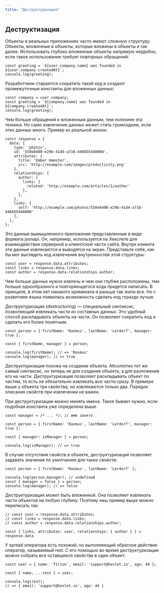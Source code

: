 ```yaml
---
title: "Деструктуризация"
---
```


## Деструктизация

Объекты в реальных приложениях часто имеют сложную структуру. Объекты, вложенные в объекты, которые вложены в объекты и так далее. Использовать глубоко вложенные объекты напрямую неудобно, если такое использование требует повторных обращений:

```
const greeting = `${user.company.name} was founded in ${user.company.createdAt}`;
console.log(greeting);
```

Разработчики стараются сократить такой код и создают промежуточные константы для вложенных данных:

```
const company = user.company;
const greeting = `${company.name} was founded in ${company.createdAt}`;
console.log(greeting);
```

Чем больше обращений к вложенным данным, тем полезнее эта техника. Но само извлечение данных может стать громоздким, если этих данных много. Пример из реальной жизни:

```
const response = {
  data: {
    type: 'photos',
    id: '550e8400-e29b-41d4-a716-446655440000',
    attributes: {
      title: 'Ember Hamster',
      src: 'http://example.com/images/productivity.png'
    },
    relationships: {
      author: {
        links: {
          related: 'http://example.com/articles/1/author'
        },
      },
    },
    links: {
      self: 'http://example.com/photos/550e8400-e29b-41d4-a716-446655440000'
    },
  },
};
```

Это данные вымышленного приложения представленные в виде формата jsonapi. Он, например, используется на Хекслете для взаимодействия серверной и клиентской части сайта. Внутри клиента эти данные извлекаются и выводятся на экран. Представьте себе, как бы мог выглядеть код извлечения внутренностей этой структуры:

```
const user = response.data.attributes;
const links = response.data.links;
const author = response.data.relationships.author;
```

Чем больше данных нужно извлечь и чем они глубже расположены, тем больше однообразного и повторяющегося кода придется написать. В принципе, в этом нет никакого криминала и раньше так жили все. Но с развитием языка появилась возможность сделать код гораздо лучше.

Деструктуризация (destructuring) — специальный синтаксис, позволяющий извлекать части из составных данных. Это удобный способ раскладывать объекты на части. Он позволяет сократить код и сделать его более понятным.

```
const person = { firstName: 'Rasmus', lastName: 'Lerdorf', manager: true };

const { firstName, manager } = person;

console.log(firstName); // => 'Rasmus'
console.log(manager); // => true
```

Деструктуризация похожа на создание объекта. Абсолютно тот же самый синтаксис, но теперь не для создания объекта, а для разложения его на части. Деструктуризация позволяет раскладывать объект по частям, то есть не обязательно извлекать все части сразу. В примере выше у объекта три свойства, но извлекаются только два. Порядок описания свойств при извлечении не важен.

При деструктуризации можно менять имена. Такое бывает нужно, если подобная константа уже определена выше.

```
const manager = /* ... */; // имя занято

const person = { firstName: 'Rasmus', lastName: 'Lerdorf', manager: true };

const { manager: isManager } = person;

console.log(isManager); // => true
```

В случае отсутствия свойств в объекте, деструктуризация позволяет задавать значения по умолчанию для таких свойств:

```
const person = { firstName: 'Rasmus', lastName: 'Lerdorf' };

console.log(person.manager); // undefined
const { manager = false } = person;
console.log(manager); // => false
```

Деструктуризация может быть вложенной. Она позволяет извлекать части объектов на любую глубину. Поэтому наш пример выше можно переписать так:

```
// const user = response.data.attributes;
// const links = response.data.links;
// const author = response.data.relationships.author;

const { links, attributes: user, relationships: { author } } = response.data
```

У spread оператора есть похожий, но выполняющий обратное действие оператор, называемый rest. С его помощью во время деструктуризации можно собрать все оставшиеся свойства в один объект:

```
const user = { name: 'Tirion', email: 'support@hexlet.io', age: 44 };

const { name, ...rest } = user;

console.log(rest);
// => { email: 'support@hexlet.io', age: 44 }
```